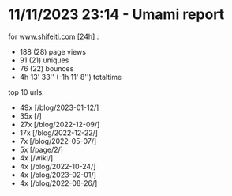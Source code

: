 # 11/11/2023 23:14 - Umami report
for www.shifeiti.com [24h] :

 - 188 (28) page views
 - 91 (21) uniques
 - 76 (22) bounces
 - 4h 13' 33'' (-1h 11' 8'') totaltime


top 10 urls:
 - 49x [/blog/2023-01-12/]
 - 35x [/]
 - 27x [/blog/2022-12-09/]
 - 17x [/blog/2022-12-22/]
 - 7x [/blog/2022-05-07/]
 - 5x [/page/2/]
 - 4x [/wiki/]
 - 4x [/blog/2022-10-24/]
 - 4x [/blog/2023-02-01/]
 - 4x [/blog/2022-08-26/]


